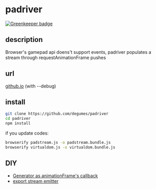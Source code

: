 # padriver

[![Greenkeeper badge](https://badges.greenkeeper.io/itacirgabral/padriver.svg)](https://greenkeeper.io/)

## description
Browser's gamepad api doens't support events, padriver populates a stream through requestAnimationFrame pushes

## url
[github.io](https://itacirgabral.github.io/padriver) (with --debug)

## install
```sh
git clone https://github.com/degumes/padriver
cd padriver
npm install
```
if you update codes:
```sh
browserify padstream.js -o padstream.bundle.js
browserify virtualdom.js -o virtualdom.bundle.js
```

## DIY
* [Generator as animationFrame's callback](https://github.com/degumes/padriver/wiki/generator)
* [export stream emitter](https://github.com/degumes/padriver/wiki/stream)
